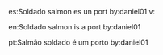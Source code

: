es:Soldado salmon es un port by:daniel01 v:


en:Soldado salmon is a port by:daniel01


pt:Salmão soldado é um porto by:daniel01